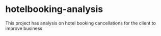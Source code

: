 # hotelbooking-analysis
This project has analysis on hotel booking cancellations for the client to improve business
